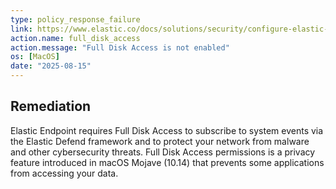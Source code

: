 ```yaml
---
type: policy_response_failure
link: https://www.elastic.co/docs/solutions/security/configure-elastic-defend/enable-access-for-macos#enable-fda-endpoint
action.name: full_disk_access
action.message: "Full Disk Access is not enabled"
os: [MacOS]
date: "2025-08-15"
---
```


## Remediation
Elastic Endpoint requires Full Disk Access to subscribe to system events via the Elastic Defend framework and to protect your network from malware and other cybersecurity threats. Full Disk Access permissions is a privacy feature introduced in macOS Mojave (10.14) that prevents some applications from accessing your data.
